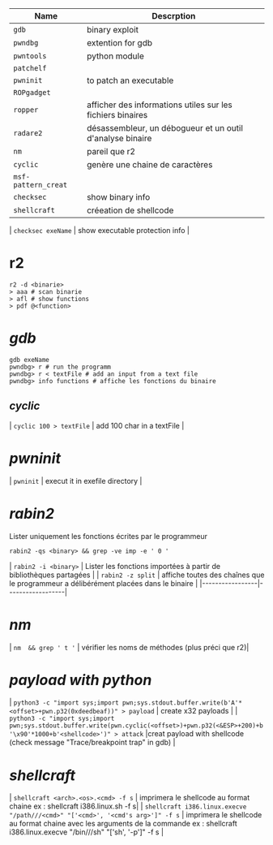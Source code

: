
|**Name** | **Descrption**|
|---------|---------------|
| `gdb` | binary exploit |
| `pwndbg` | extention for gdb |
| `pwntools` | python module |
| `patchelf` |  |
| `pwninit` | to patch an executable |
| `ROPgadget` | |
| `ropper` | afficher des informations utiles sur les fichiers binaires |
| `radare2` | désassembleur, un débogueur et un outil d'analyse binaire |
| `nm` | pareil que r2 |
| `cyclic` | genère une chaine de caractères |
|`msf-pattern_creat` | |
| `checksec` | show binary info |
| `shellcraft` | créeation de shellcode |


| `checksec exeName` | show executable protection info |
# r2
```
r2 -d <binarie>
> aaa # scan binarie
> afl # show functions
> pdf @<function>
```
# ***gdb***
```
gdb exeName
pwndbg> r # run the programm
pwndbg> r < textFile # add an input from a text file
pwndbg> info functions # affiche les fonctions du binaire
```

## ***cyclic***
| `cyclic 100 > textFile` | add 100 char in a textFile |
# ***pwninit***
| `pwninit` | execut it in exefile directory |

# ***rabin2***
Lister uniquement les fonctions écrites par le programmeur
```
rabin2 -qs <binary> && grep -ve imp -e ' 0 '
```
| `rabin2 -i <binary>` | Lister les fonctions importées à partir de bibliothèques partagées |
| `rabin2 -z split` | affiche toutes des chaînes que le programmeur a délibérément placées dans le binaire |
|-----------------|------------------|
# ***nm***
| `nm  && grep ' t '` | vérifier les noms de méthodes (plus préci que r2)|

# ***payload with python***
| `python3 -c "import sys;import pwn;sys.stdout.buffer.write(b'A'*<offset>+pwn.p32(0xdeedbeaf))" > payload` | create x32 payloads |
| `python3 -c "import sys;import pwn;sys.stdout.buffer.write(pwn.cyclic(<offset>)+pwn.p32(<&ESP>+200)+b'\x90'*1000+b'<shellcode>')" > attack` |creat payload with shellcode (check message "Trace/breakpoint trap" in gdb)  |
# *shellcraft* 
| `shellcraft <arch>.<os>.<cmd> -f s` | imprimera le shellcode au format chaine ex : shellcraft i386.linux.sh -f s|
| `shellcraft i386.linux.execve "/path///<cmd>" "['<cmd>', '<cmd's arg>']" -f s` | imprimera le shellcode au format chaine avec les arguments de la commande ex : shellcraft i386.linux.execve "/bin///sh" "['sh', '-p']" -f s |

